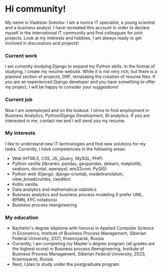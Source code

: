 # Hi community!

My name is Vladislav Sokolov. I am a novice IT specialist, a young scientist and a business analyst. I have recreated this account in order to declare myself in the international IT community and find colleagues for joint projects. Look at my interests and hobbies, I am always ready to get involved in discussions and projects!

### Current work

I am currently studying Django to expand my Python skills. In the format of studying, I create my resume website. While it is not very rich, but there is a planned section of projects, DRF, templating the creation of resume files. If you are an experienced Django developer and you have something to offer my project, I will be happy to consider your suggestions!

### Current job

Now I am unemployed and on the lookout. I strive to find employment in Business Analytics, Python/Django Development, BI analytics. If you are interested in me, contact me and I will send you my resume.

### My interests

I like to understand new IT technologies and find new solutions for my tasks. Currently, I have competencies in the following areas:
- Web (HTML5, CSS, JS, jQuery, MySQL, PHP)
- Python vanilla (libraries: pandas, geopandas, sklearn, matplotlib, seaborn, docxtpl, openpyxl, win32com, PyQt5)
- Python web (Django, django-crontab, modeltranslation, view_breadcrumbs, ckeditor)
- Kotlin vanilla 
- Data analytics and mathematical statistics
- Business analytics and business process modeling (I prefer UML, BPMN, EPC notations)
- Business process reengineering

### My education

- Bachelor's degree (diploma with honors) in Applied Computer Science in Economics, Institute of Business Process Management, Siberian Federal University, 2021, Krasnoyarsk, Russia
- Currently, I am completing my Master's degree program (all grades are the highest score) in Business process Reengineering, Institute of Business Process Management, Siberian Federal University, 2023, Krasnoyarsk, Russia
- Next, I plan to study under the postgraduate program

<!--
**VladislavDev/VladislavDev** is a ✨ _special_ ✨ repository because its `README.md` (this file) appears on your GitHub profile.

Here are some ideas to get you started:

- 🔭 I’m currently working on ...
- 🌱 I’m currently learning ...
- 👯 I’m looking to collaborate on ...
- 🤔 I’m looking for help with ...
- 💬 Ask me about ...
- 📫 How to reach me: ...
- 😄 Pronouns: ...
- ⚡ Fun fact: ...
-->
